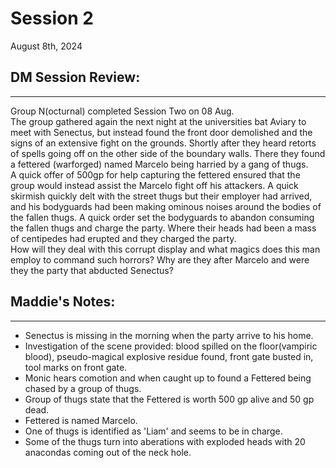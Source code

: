 # Session 2
August 8th, 2024

## DM Session Review:

---

Group N(octurnal) completed Session Two on 08 Aug.<br>
The group gathered again the next night at the universities bat Aviary to meet with Senectus, but instead found the front door demolished and the signs of an extensive fight on the grounds.  Shortly after they heard retorts of spells going off on the other side of the boundary walls.  There they found a fettered (warforged) named Marcelo being harried by a gang of thugs.<br>
A quick offer of 500gp for help capturing the fettered ensured that the group would instead assist the Marcelo fight off his attackers.  A quick skirmish quickly delt with the street thugs but their employer had arrived, and his bodyguards had been making ominous noises around the bodies of the fallen thugs.  A quick order set the bodyguards to abandon consuming the fallen thugs and charge the party.  Where their heads had been a mass of centipedes had erupted and they charged the party.<br>
How will they deal with this corrupt display and what magics does this man employ to command such horrors?  Why are they after Marcelo and were they the party that abducted Senectus?

## Maddie's Notes:

---

- Senectus is missing in the morning when the party arrive to his home.
- Investigation of the scene provided: blood spilled on the floor(vampiric blood), pseudo-magical explosive residue found, front gate busted in, tool marks on front gate.
- Monic hears comotion and when caught up to found a Fettered being chased by a group of thugs.
- Group of thugs state that the Fettered is worth 500 gp alive and 50 gp dead.
- Fettered is named Marcelo.
- One of thugs is identified as 'Liam' and seems to be in charge.
- Some of the thugs turn into aberations with exploded heads with 20 anacondas coming out of the neck hole.
